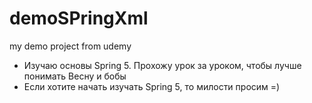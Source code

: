 # demoSPringXml
my demo project from udemy
* Изучаю основы Spring 5. Прохожу урок за уроком, чтобы лучше понимать Весну и бобы
* Если хотите начать изучать Spring 5, то милости просим =)
